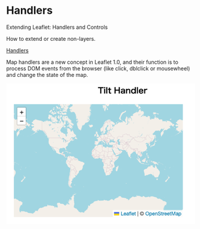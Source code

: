  Handlers
===============

Extending Leaflet: Handlers and Controls

How to extend or create non-layers.

[Handlers](https://leafletjs.com/examples/extending/extending-3-controls.html)

Map handlers are a new concept in Leaflet 1.0, and their function is to process DOM events from the browser (like click, dblclick or mousewheel) and change the state of the map.

![ handlers](https://github.com/ohwada/World_Countries/blob/main/leaflet/tutorials/handlers/screenshots/tilt_handler.png)


